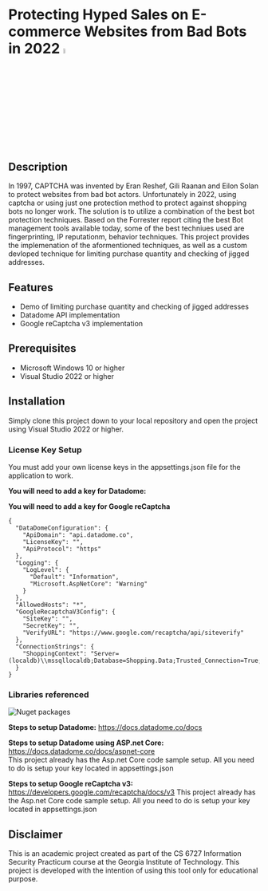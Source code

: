 # Protecting Hyped Sales on E-commerce Websites from Bad Bots in 2022 <img src="https://github.com/samleeatl/cs6727/blob/main/bot.png" width=5% height=5%> 


## Description
In 1997, CAPTCHA was invented by Eran Reshef, Gili Raanan and Eilon Solan to protect websites from bad bot actors. Unfortunately in 2022, using captcha or using just one protection method to protect against shopping bots no longer work. The solution is to utilize a combination of the best bot protection techniques. Based on the Forrester report citing the best Bot management tools available today, some of the best techniues used are fingerprinting, IP reputationm, behavior techniques. This project provides the implemenation of the aformentioned techniques, as well as a custom devloped technique for limiting purchase quantity and checking of jigged addresses.
## Features
- Demo of limiting purchase quantity and checking of jigged addresses
- Datadome API implementation
- Google reCaptcha v3 implementation

## Prerequisites
- Microsoft Windows 10 or higher
- Visual Studio 2022 or higher

## Installation
Simply clone this project down to your local repository and open the project using Visual Studio 2022 or higher. 

### License Key Setup
You must add your own license keys in the appsettings.json file for the application to work.

**You will need to add a key for Datadome:**

**You will need to add a key for Google reCaptcha**
```
{
  "DataDomeConfiguration": {
    "ApiDomain": "api.datadome.co",
    "LicenseKey": "",
    "ApiProtocol": "https"
  },
  "Logging": {
    "LogLevel": {
      "Default": "Information",
      "Microsoft.AspNetCore": "Warning"
    }
  },
  "AllowedHosts": "*",
  "GoogleRecaptchaV3Config": {
    "SiteKey": "",
    "SecretKey": "",
    "VerifyURL": "https://www.google.com/recaptcha/api/siteverify"
  },
  "ConnectionStrings": {
    "ShoppingContext": "Server=(localdb)\\mssqllocaldb;Database=Shopping.Data;Trusted_Connection=True;MultipleActiveResultSets=true"
  }
}
```
### Libraries referenced
![Nuget packages](https://github.com/samleeatl/cs6727/blob/main/nuget.PNG)

**Steps to setup Datadome:** https://docs.datadome.co/docs

**Steps to setup Datadome using ASP.net Core:** https://docs.datadome.co/docs/aspnet-core <br/>
This project already has the Asp.net Core code sample setup. All you need to do is setup your key located in appsettings.json

**Steps to setup Google reCaptcha v3:** https://developers.google.com/recaptcha/docs/v3
This project already has the Asp.net Core code sample setup. All you need to do is setup your key located in appsettings.json

## Disclaimer
This is an academic project created as part of the CS 6727 Information Security Practicum course at the Georgia Institute of Technology. This project is developed with the intention of using this tool only for educational purpose.
